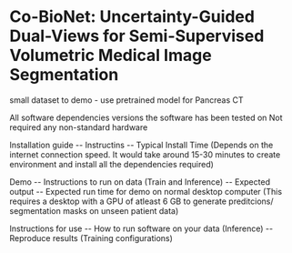 # Co-BioNet: Uncertainty-Guided Dual-Views for Semi-Supervised Volumetric  Medical Image Segmentation

small dataset to demo - use pretrained model for Pancreas CT

All software dependencies
versions the software has been tested on
Not required any non-standard hardware

Installation guide 
-- Instructins
-- Typical Install Time (Depends on the internet connection speed. It would take around 15-30 minutes to create environment and install all the dependencies required)

Demo
-- Instructions to run on data (Train and Inference)
-- Expected output
-- Expected run time for demo on normal desktop computer (This requires a desktop with a GPU of atleast 6 GB to generate preditcions/ segmentation masks on unseen patient data)

Instructions for use
-- How to run software on your data (Inference)
-- Reproduce results (Training configurations)
